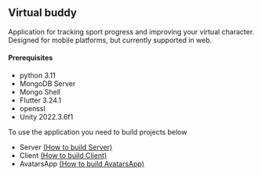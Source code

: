 ## Virtual buddy
Application for tracking sport progress and improving your virtual character. Designed for mobile platforms, but currently supported in web. 

#### Prerequisites
- python 3.11
- MongoDB Server
- Mongo Shell
- Flutter 3.24.1
- openssl
- Unity 2022.3.6f1

To use the application you need to build projects below
- Server [(How to build Server)](server/README.md)
- Client [(How to build Client)](frontend/README.md)
- AvatarsApp [(How to build AvatarsApp)](frontend/unity/README.md)
